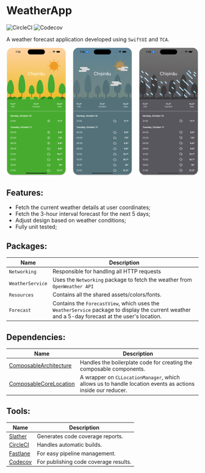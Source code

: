 # WeatherApp

![CircleCI](https://img.shields.io/circleci/build/github/mpetrenco/weather-app-tca) ![Codecov](https://img.shields.io/codecov/c/github/mpetrenco/weather-app-tca)

A weather forecast application developed using `SwiftUI` and `TCA`.

![Demo](.gitassets/demo.png)

## Features:
- Fetch the current weather details at user coordinates;
- Fetch the 3-hour interval forecast for the next 5 days;
- Adjust design based on weather conditions;
- Fully unit tested;

## Packages:
|Name|Description|
|-|-|
|`Networking`|Responsible for handling all HTTP requests|
|`WeatherService`|Uses the `Networking` package to fetch the weather from `OpenWeather API`|
|`Resources`|Contains all the shared assets/colors/fonts.|
|`Forecast`|Contains the `ForecastView`, which uses the `WeatherService` package to display the current weather and a 5-day forecast at the user's location.|

## Dependencies:
|Name|Description|
|-|-|
|[ComposableArchitecture](https://github.com/pointfreeco/swift-composable-architecture)|Handles the boilerplate code for creating the composable components.|
|[ComposableCoreLocation](https://github.com/pointfreeco/composable-core-location)|A wrapper on `CLLocationManager`, which allows us to handle location events as actions inside our reducer.|

## Tools:
|Name|Description|
|-|-|
|[Slather](https://github.com/SlatherOrg/slather)|Generates code coverage reports.|
|[CircleCI](https://circleci.com)|Handles automatic builds.|
|[Fastlane](https://fastlane.tools)|For easy pipeline management.|
|[Codecov](https://about.codecov.io)|For publishing code coverage results.|
